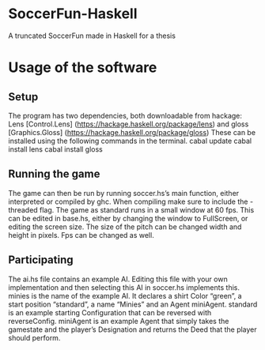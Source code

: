 # SoccerFun-Haskell
A truncated SoccerFun made in Haskell for a thesis

# Usage of the software
## Setup
The program has two dependencies, both downloadable from hackage: Lens [Control.Lens] (https://hackage.haskell.org/package/lens) and gloss [Graphics.Gloss] (https://hackage.haskell.org/package/gloss)
These can be installed using the following commands in the terminal.
cabal update
cabal install lens
cabal install gloss

## Running the game
The game can then be run by running soccer.hs’s main function, either interpreted or compiled by ghc. When compiling make sure to include the -threaded flag.
The game as standard runs in a small window at 60 fps. This can be edited in base.hs, either by changing the window to FullScreen, or editing the screen size. The size of the pitch can be changed width and height in pixels. Fps can be changed as well.

## Participating
The ai.hs file contains an example AI. Editing this file with your own implementation and then selecting this AI in soccer.hs implements this.
minies is the name of the example AI. It declares a shirt Color “green”, a start position “standard”, a name “Minies” and an Agent miniAgent.
standard is an example starting Configuration that can be reversed with reverseConfig.
miniAgent is an example Agent that simply takes the gamestate and the player’s Designation and returns the Deed that the player should perform.
